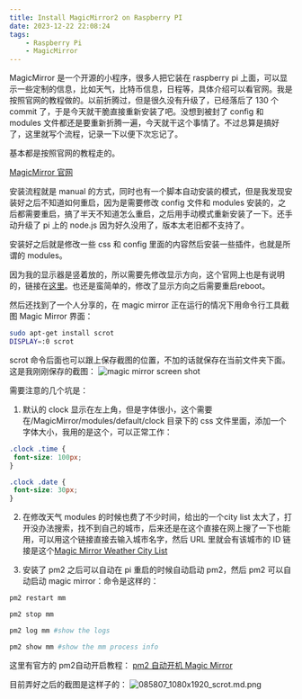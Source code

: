 ```yaml
---
title: Install MagicMirror2 on Raspberry PI
date: 2023-12-22 22:08:24
tags:
    - Raspberry Pi
    - MagicMirror
---
```


MagicMirror 是一个开源的小程序，很多人把它装在 raspberry pi 上面，可以显示一些定制的信息，比如天气，比特币信息，日程等，具体介绍可以看官网。我是按照官网的教程做的。以前折腾过，但是很久没有升级了，已经落后了 130 个 commit 了，于是今天就干脆直接重新安装了吧。没想到被封了 config 和 modules 文件都还是要重新折腾一遍，今天就干这个事情了。不过总算是搞好了，这里就写个流程，记录一下以便下次忘记了。

基本都是按照官网的教程走的。

[MagicMirror 官网](https://magicmirror.builders/)

安装流程就是 manual 的方式，同时也有一个脚本自动安装的模式，但是我发现安装好之后不知道如何重启，因为是需要修改 config 文件和 modules 安装的，之后都需要重启，搞了半天不知道怎么重启，之后用手动模式重新安装了一下。还手动升级了 pi 上的 node.js 因为好久没用了，版本太老旧都不支持了。

安装好之后就是修改一些 css 和 config 里面的内容然后安装一些插件，也就是所谓的 modules。

因为我的显示器是竖着放的，所以需要先修改显示方向，这个官网上也是有说明的，链接在[这里](https://github.com/MichMich/MagicMirror/wiki/Configuring-the-Raspberry-Pi)。也还是蛮简单的，修改了显示方向之后需要重启reboot。

然后还找到了一个人分享的，在 magic mirror 正在运行的情况下用命令行工具截图 Magic Mirror 界面：
``` bash
sudo apt-get install scrot
DISPLAY=:0 scrot
```
scrot 命令后面也可以跟上保存截图的位置，不加的话就保存在当前文件夹下面。
这是我刚刚保存的截图：
![magic mirror screen shot](https://photo.geekkk.com/images/2023/12/23/2023-12-22-220515_1080x1920_scrot_MagicMirror2_screenshot.md.png)

需要注意的几个坑是：
1. 默认的 clock 显示在左上角，但是字体很小，这个需要在/MagicMirror/modules/default/clock 目录下的 css 文件里面，添加一个字体大小，我用的是这个，可以正常工作：
``` css
.clock .time {
 font-size: 100px;
}

.clock .date {
 font-size: 30px;
}
```
2. 在修改天气 modules 的时候也费了不少时间，给出的一个city list 太大了，打开没办法搜索，找不到自己的城市，后来还是在这个直接在网上搜了一下也能用，可以用这个链接直接去输入城市名字，然后 URL 里就会有该城市的 ID
链接是这个[Magic Mirror Weather City List](https://openweathermap.org/city/5219722)

3. 安装了 pm2 之后可以自动在 pi 重启的时候自动启动 pm2，然后 pm2 可以自动启动 magic mirror：命令是这样的：
``` bash
pm2 restart mm

pm2 stop mm

pm2 log mm #show the logs

pm2 show mm #show the mm process info
```
这里有官方的 pm2自动开启教程：
[pm2 自动开机 Magic Mirror](https://docs.magicmirror.builders/configuration/autostart.html#using-pm2)

目前弄好之后的截图是这样子的：
![085807_1080x1920_scrot.md.png](https://photo.geekkk.com/images/2023/12/23/2023-12-23-085807_1080x1920_scrot.md.png)